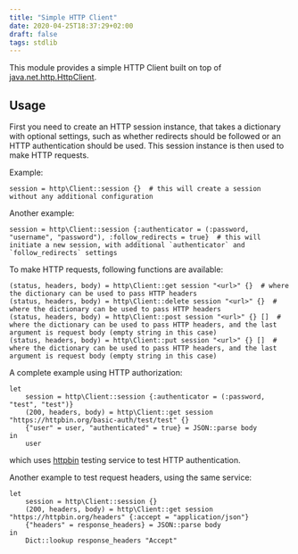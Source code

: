 ```yaml
---
title: "Simple HTTP Client"
date: 2020-04-25T18:37:29+02:00
draft: false
tags: stdlib
---
```


This module provides a simple HTTP Client built on top of [java.net.http.HttpClient](https://docs.oracle.com/en/java/javase/11/docs/api/java.net.http/java/net/http/HttpClient.html).
## Usage

First you need to create an HTTP session instance, that takes a dictionary with optional settings, such as whether redirects should be followed or an HTTP authentication should be used. This session instance is then used to make HTTP requests.

Example:

    session = http\Client::session {}  # this will create a session without any additional configuration

Another example:

    session = http\Client::session {:authenticator = (:password, "username", "password"), :follow_redirects = true}  # this will initiate a new session, with additional `authenticator` and `follow_redirects` settings


To make HTTP requests, following functions are available:

    (status, headers, body) = http\Client::get session "<url>" {}  # where the dictionary can be used to pass HTTP headers
    (status, headers, body) = http\Client::delete session "<url>" {}  # where the dictionary can be used to pass HTTP headers
    (status, headers, body) = http\Client::post session "<url>" {} []  # where the dictionary can be used to pass HTTP headers, and the last argument is request body (empty string in this case)
    (status, headers, body) = http\Client::put session "<url>" {} []  # where the dictionary can be used to pass HTTP headers, and the last argument is request body (empty string in this case)


A complete example using HTTP authorization:

    let
        session = http\Client::session {:authenticator = (:password, "test", "test")}
        (200, headers, body) = http\Client::get session "https://httpbin.org/basic-auth/test/test" {}
        {"user" = user, "authenticated" = true} = JSON::parse body
    in
        user

which uses [httpbin](https://httpbin.org/) testing service to test HTTP authentication.

Another example to test request headers, using the same service:

    let
        session = http\Client::session {}
        (200, headers, body) = http\Client::get session "https://httpbin.org/headers" {:accept = "application/json"}
        {"headers" = response_headers} = JSON::parse body
    in
        Dict::lookup response_headers "Accept"

